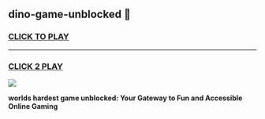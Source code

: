 
## dino-game-unblocked 👋
<h3>
<a href="https://premium.freeplayer.one?title=dino-game-unblocked&ref=14F">CLICK TO PLAY</a></h3>
<hr>

<h3>
<a href="https://premium.freeplayer.one?title=dino-game-unblocked&ref=14F">CLICK 2 PLAY</a>
  
</h3>

<a href="https://premium.freeplayer.one?title=dino-game-unblocked&ref=12F/"><img src="https://clearcache.store/games.png"></a>


**worlds hardest game unblocked: Your Gateway to Fun and Accessible Online Gaming**
